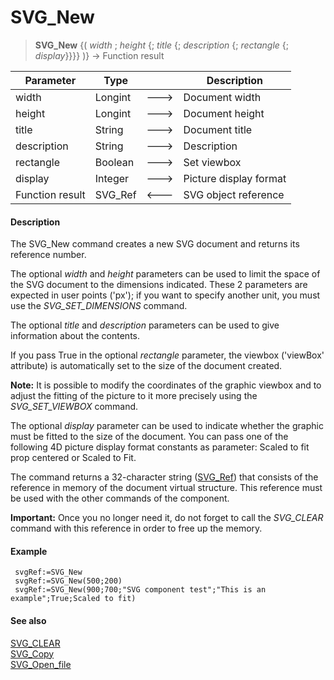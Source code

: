 # SVG_New

>**SVG_New** {( *width* ; *height* {; *title* {; *description* {; *rectangle* {; *display*}}}} )} -> Function result

| Parameter | Type |  | Description |
| --- | --- | --- | --- |
| width | Longint | &#x1F852; | Document width |
| height | Longint | &#x1F852; | Document height |
| title | String | &#x1F852; | Document title |
| description | String | &#x1F852; | Description |
| rectangle | Boolean | &#x1F852; | Set viewbox |
| display | Integer | &#x1F852; | Picture display format |
| Function result | SVG_Ref | &#x1F850; | SVG object reference |



#### Description 

The SVG\_New command creates a new SVG document and returns its reference number.

The optional *width* and *height* parameters can be used to limit the space of the SVG document to the dimensions indicated. These 2 parameters are expected in user points ('px'); if you want to specify another unit, you must use the *SVG\_SET\_DIMENSIONS* command.

The optional *title* and *description* parameters can be used to give information about the contents.

If you pass True in the optional *rectangle* parameter, the viewbox ('viewBox' attribute) is automatically set to the size of the document created.

**Note:** It is possible to modify the coordinates of the graphic viewbox and to adjust the fitting of the picture to it more precisely using the *SVG\_SET\_VIEWBOX* command.

The optional *display* parameter can be used to indicate whether the graphic must be fitted to the size of the document. You can pass one of the following 4D picture display format constants as parameter: Scaled to fit prop centered or Scaled to Fit.

The command returns a 32-character string ([SVG\_Ref](# "Unique ID of an SVG file")) that consists of the reference in memory of the document virtual structure. This reference must be used with the other commands of the component.

**Important:** Once you no longer need it, do not forget to call the *SVG\_CLEAR* command with this reference in order to free up the memory.

#### Example 

```4d
 svgRef:=SVG_New
 svgRef:=SVG_New(500;200)
 svgRef:=SVG_New(900;700;"SVG component test";"This is an example";True;Scaled to fit)
```

#### See also 

[SVG\_CLEAR](SVG%5FCLEAR.md)  
[SVG\_Copy](SVG%5FCopy.md)  
[SVG\_Open\_file](SVG%5FOpen%5Ffile.md)  